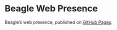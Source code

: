 # Beagle Web Presence

Beagle’s web presence, published on [GitHub Pages](https://jGleitz.github.io/Beagle/branches/test-environment).